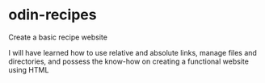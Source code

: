 # odin-recipes
Create a basic recipe website

I will have learned how to use relative and absolute links, manage files and directories,
and possess the know-how on creating a functional website using HTML